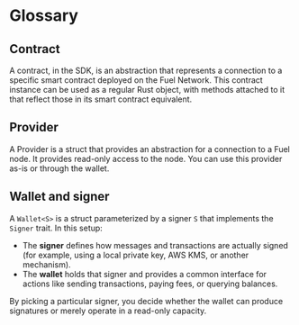 # Glossary

## Contract

<!-- This section should define a contract -->
<!-- rs_contract:example:start -->

A contract, in the SDK, is an abstraction that represents a connection to a specific smart contract deployed on the Fuel Network. This contract instance can be used as a regular Rust object, with methods attached to it that reflect those in its smart contract equivalent.

<!-- rs_contract:example:end -->

## Provider

<!-- This section should define a provider -->
<!-- rs_provider:example:start -->

A Provider is a struct that provides an abstraction for a connection to a Fuel node. It provides read-only access to the node. You can use this provider as-is or through the wallet.

<!-- rs_provider:example:end -->

## Wallet and signer

A `Wallet<S>` is a struct parameterized by a signer `S` that implements the `Signer` trait. In this setup:

- The **signer** defines how messages and transactions are actually signed (for example, using a local private key, AWS KMS, or another mechanism).
- The **wallet** holds that signer and provides a common interface for actions like sending transactions, paying fees, or querying balances.

By picking a particular signer, you decide whether the wallet can produce signatures or merely operate in a read-only capacity.
